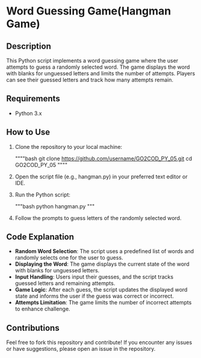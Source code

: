 # Word Guessing Game(Hangman Game)

## Description
This Python script implements a word guessing game where the user attempts to guess a randomly selected word. 
The game displays the word with blanks for unguessed letters and limits the number of attempts. Players can see their guessed letters and track how many attempts remain.

## Requirements
- Python 3.x

## How to Use
1. Clone the repository to your local machine:

   """"bash
   git clone https://github.com/username/GO2COD_PY_05.git
   cd GO2COD_PY_05
   """"

2. Open the script file (e.g., hangman.py) in your preferred text editor or IDE.

3. Run the Python script:

   """bash
   python hangman.py
   """

4. Follow the prompts to guess letters of the randomly selected word.

## Code Explanation
- **Random Word Selection**: The script uses a predefined list of words and randomly selects one for the user to guess.
- **Displaying the Word**: The game displays the current state of the word with blanks for unguessed letters.
- **Input Handling**: Users input their guesses, and the script tracks guessed letters and remaining attempts.
- **Game Logic**: After each guess, the script updates the displayed word state and informs the user if the guess was correct or incorrect.
- **Attempts Limitation**: The game limits the number of incorrect attempts to enhance challenge.


## Contributions
Feel free to fork this repository and contribute! If you encounter any issues or have suggestions, please open an issue in the repository.

